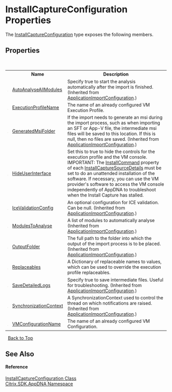 # InstallCaptureConfiguration Properties
 

The <a href="T_Citrix_SDK_AppDNA_InstallCaptureConfiguration">InstallCaptureConfiguration</a> type exposes the following members.


## Properties
&nbsp;<table><tr><th></th><th>Name</th><th>Description</th></tr><tr><td>![Public property](media/pubproperty.gif "Public property")</td><td><a href="P_Citrix_SDK_AppDNA_ApplicationImportConfiguration_AutoAnalyseAllModules">AutoAnalyseAllModules</a></td><td>
Specify true to start the analysis automatically after the import is finished.
 (Inherited from <a href="T_Citrix_SDK_AppDNA_ApplicationImportConfiguration">ApplicationImportConfiguration</a>.)</td></tr><tr><td>![Public property](media/pubproperty.gif "Public property")</td><td><a href="P_Citrix_SDK_AppDNA_InstallCaptureConfiguration_ExecutionProfileName">ExecutionProfileName</a></td><td>
The name of an already configured VM Execution Profile.</td></tr><tr><td>![Public property](media/pubproperty.gif "Public property")</td><td><a href="P_Citrix_SDK_AppDNA_ApplicationImportConfiguration_GeneratedMsiFolder">GeneratedMsiFolder</a></td><td>
If the import needs to generate an msi during the import process, such as when importing an SFT or App-V file, the intermediate msi files will be saved to this location. If this is null, then no files are saved.
 (Inherited from <a href="T_Citrix_SDK_AppDNA_ApplicationImportConfiguration">ApplicationImportConfiguration</a>.)</td></tr><tr><td>![Public property](media/pubproperty.gif "Public property")</td><td><a href="P_Citrix_SDK_AppDNA_InstallCaptureConfiguration_HideUserInterface">HideUserInterface</a></td><td>
Set this to true to hide the controls for the execution profile and the VM console. IMPORTANT: The <a href="P_Citrix_SDK_AppDNA_InstallCaptureSourceDetails_InstallCommand">InstallCommand</a> property of each <a href="T_Citrix_SDK_AppDNA_InstallCaptureSourceDetails">InstallCaptureSourceDetails</a> must be set to do an unattended installation of the software. If necessary, you can use the VM provider's software to access the VM console independently of AppDNA to troubleshoot when the Install Capture has stalled.</td></tr><tr><td>![Public property](media/pubproperty.gif "Public property")</td><td><a href="P_Citrix_SDK_AppDNA_ApplicationImportConfiguration_IceValidationConfig">IceValidationConfig</a></td><td>
An optional configuration for ICE validation. Can be null.
 (Inherited from <a href="T_Citrix_SDK_AppDNA_ApplicationImportConfiguration">ApplicationImportConfiguration</a>.)</td></tr><tr><td>![Public property](media/pubproperty.gif "Public property")</td><td><a href="P_Citrix_SDK_AppDNA_ApplicationImportConfiguration_ModulesToAnalyse">ModulesToAnalyse</a></td><td>
A list of modules to automatically analyse
 (Inherited from <a href="T_Citrix_SDK_AppDNA_ApplicationImportConfiguration">ApplicationImportConfiguration</a>.)</td></tr><tr><td>![Public property](media/pubproperty.gif "Public property")</td><td><a href="P_Citrix_SDK_AppDNA_ApplicationImportConfiguration_OutputFolder">OutputFolder</a></td><td>
The full path to the folder into which the output of the import process is to be placed.
 (Inherited from <a href="T_Citrix_SDK_AppDNA_ApplicationImportConfiguration">ApplicationImportConfiguration</a>.)</td></tr><tr><td>![Public property](media/pubproperty.gif "Public property")</td><td><a href="P_Citrix_SDK_AppDNA_InstallCaptureConfiguration_Replaceables">Replaceables</a></td><td>
A Dictionary of replaceable names to values, which can be used to override the execution profile replaceables.</td></tr><tr><td>![Public property](media/pubproperty.gif "Public property")</td><td><a href="P_Citrix_SDK_AppDNA_ApplicationImportConfiguration_SaveDetailedLogs">SaveDetailedLogs</a></td><td>
Specify true to save intermediate files. Useful for troubleshooting.
 (Inherited from <a href="T_Citrix_SDK_AppDNA_ApplicationImportConfiguration">ApplicationImportConfiguration</a>.)</td></tr><tr><td>![Public property](media/pubproperty.gif "Public property")</td><td><a href="P_Citrix_SDK_AppDNA_ApplicationImportConfiguration_SynchronizationContext">SynchronizationContext</a></td><td>
A SynchronizationContext used to control the thread on which notifications are raised.
 (Inherited from <a href="T_Citrix_SDK_AppDNA_ApplicationImportConfiguration">ApplicationImportConfiguration</a>.)</td></tr><tr><td>![Public property](media/pubproperty.gif "Public property")</td><td><a href="P_Citrix_SDK_AppDNA_InstallCaptureConfiguration_VMConfigurationName">VMConfigurationName</a></td><td>
The name of an already configured VM Configuration.</td></tr></table>&nbsp;
<a href="#installcaptureconfiguration-properties">Back to Top</a>

## See Also


#### Reference
<a href="T_Citrix_SDK_AppDNA_InstallCaptureConfiguration">InstallCaptureConfiguration Class</a><br /><a href="N_Citrix_SDK_AppDNA">Citrix.SDK.AppDNA Namespace</a><br />